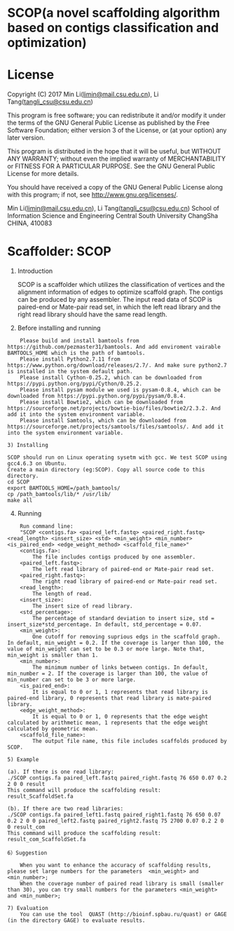 # SCOP(a novel scaffolding algorithm based on contigs classification and optimization)

License
=========

Copyright (C) 2017  Min Li(limin@mail.csu.edu.cn), Li Tang(tangli_csu@csu.edu.cn)

This program is free software; you can redistribute it and/or
modify it under the terms of the GNU General Public License
as published by the Free Software Foundation; either version 3
of the License, or (at your option) any later version.

This program is distributed in the hope that it will be useful,
but WITHOUT ANY WARRANTY; without even the implied warranty of
MERCHANTABILITY or FITNESS FOR A PARTICULAR PURPOSE.  See the
GNU General Public License for more details.

You should have received a copy of the GNU General Public License
along with this program; if not, see <http://www.gnu.org/licenses/>.

Min Li(limin@mail.csu.edu.cn), Li Tang(tangli_csu@csu.edu.cn)
School of Information Science and Engineering
Central South University
ChangSha
CHINA, 410083


Scaffolder: SCOP
=================

1) Introduction

	SCOP is a scaffolder which utilizes the classification of vertices and the alignment information of edges to optimize scaffold graph. 
	The contigs can be produced by any assembler.
	The input read data of SCOP is paired-end or Mate-pair read set, in which the left read library and the right read library should have the same read length.

2) Before installing and running
```	
	Please build and install bamtools from https://github.com/pezmaster31/bamtools. And add enviroment vairable BAMTOOLS_HOME which is the path of bamtools.
	Please install Python2.7.11 from https://www.python.org/download/releases/2.7/. And make sure python2.7 is installed in the system default path.  
	Please install Cython-0.25.2, which can be downloaded from https://pypi.python.org/pypi/Cython/0.25.2.
	Please install pysam module we used is pysam-0.8.4, which can be downloaded from https://pypi.python.org/pypi/pysam/0.8.4. 
	Please install Bowtie2, which can be downloaded from https://sourceforge.net/projects/bowtie-bio/files/bowtie2/2.3.2. And add it into the system environment variable.
	Please install Samtools, which can be downloaded from https://sourceforge.net/projects/samtools/files/samtools/. And add it into the system environment variable.

3) Installing
```
	SCOP should run on Linux operating sysetm with gcc. We test SCOP using gcc4.6.3 on Ubuntu.
	Create a main directory (eg:SCOP). Copy all source code to this directory.
	cd SCOP
	export BAMTOOLS_HOME=/path_bamtools/
	cp /path_bamtools/lib/* /usr/lib/
	make all

4) Running
```
	Run command line: 
	"SCOP <contigs.fa> <paired_left.fastq> <paired_right.fastq> <read_length> <insert_size> <std> <min_weight> <min_number> <is_paired_end> <edge_weight_method> <scaffold_file_name>"
	<contigs.fa>: 
		The file includes contigs produced by one assembler.
	<paired_left.fastq>:
		The left read library of paired-end or Mate-pair read set.
	<paired_right.fastq>:
		The right read library of paired-end or Mate-pair read set.
	<read_length>: 
		The length of read.
	<insert_size>: 
		The insert size of read library.
	<std_percentage>: 
		The percentage of standard deviation to insert size, std = insert_size*std_percentage. In default, std_percentage = 0.07.
	<min_weight>: 
		One cutoff for removing suprious edgs in the scaffold graph. In default, min_weight = 0.2. If the coverage is larger than 100, the value of min_weight can set to be 0.3 or more large. Note that, min_weight is smaller than 1.
	<min_number>: 
		The minimum number of links between contigs. In default, min_number = 2. If the coverage is larger than 100, the value of min_number can set to be 3 or more large.
	<is_paired_end>: 
		It is equal to 0 or 1, 1 represents that read library is paired-end library, 0 represents that read library is mate-paired library.
	<edge_weight_method>: 
		It is equal to 0 or 1, 0 represents that the edge weight calculated by arithmetic mean, 1 represents that the edge weight calculated by geometric mean.
	<scaffold_file_name>: 
		The output file name, this file includes scaffolds produced by SCOP. 

5) Example
```
	(a). If there is one read library:
	./SCOP contigs.fa paired_left.fastq paired_right.fastq 76 650 0.07 0.2 2 0 0 result
	This command will produce the scaffolding result: result_ScaffoldSet.fa
	
	(b). If there are two read libraries:
	./SCOP contigs.fa paired_left1.fastq paired_right1.fastq 76 650 0.07 0.2 2 0 0 paired_left2.fastq paired_right2.fastq 75 2700 0.07 0.2 2 0 0 result_com
	This command will produce the scaffolding result: result_com_ScaffoldSet.fa
```
6）Suggestion

	When you want to enhance the accuracy of scaffolding results, please set large numbers for the parameters  <min_weight> and <min_number>;
	When the coverage number of paired read library is small (smaller than 30), you can try small numbers for the parameters <min_weight> and <min_number>;   

7) Evaluation
	You can use the tool  QUAST (http://bioinf.spbau.ru/quast) or GAGE (in the directory GAGE) to evaluate results. 
